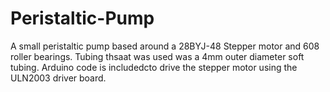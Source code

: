 # Peristaltic-Pump
A small peristaltic pump based around a 28BYJ-48 Stepper motor and 608 roller bearings. Tubing thsaat was used was a 4mm outer diameter soft tubing. Arduino code is includedcto drive the stepper motor using the ULN2003 driver board.
